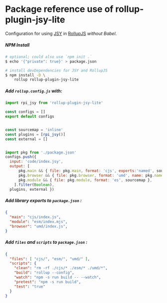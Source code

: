 # Package reference use of rollup-plugin-jsy-lite

Configuration for using [JSY](https://github.com/jsy-lang/jsy-lang-docs#readme) in [RollupJS](https://rollupjs.org) *without Babel*.

##### NPM Install

```bash
# optional; could also use `npm init .`
$ echo '{"private": true}' > package.json

# install devDependencies for JSY and RollupJS
$ npm install -D \
    rollup rollup-plugin-jsy-lite
```

##### Add `rollup.config.js` with:

```javascript
import rpi_jsy from 'rollup-plugin-jsy-lite'

const configs = []
export default configs


const sourcemap = 'inline'
const plugins = [rpi_jsy()]
const external = []


import pkg from './package.json'
configs.push({
  input: 'code/index.jsy',
  output: [ 
      pkg.main && { file: pkg.main, format: 'cjs', exports:'named', sourcemap },
      pkg.browser && { file: pkg.browser, format: 'umd', name: pkg.name, exports:'named', sourcemap },
      pkg.module && { file: pkg.module, format: 'es', sourcemap },
    ].filter(Boolean),
  plugins, external })
```

##### Add library exports to `package.json` :

```json
{
  "main": "cjs/index.js",
  "module": "esm/index.mjs",
  "browser": "umd/index.js",
}
```

##### Add `files` and `scripts` to `package.json` :

```json
{
  "files": [ "cjs/", "esm/", "umd/" ],
  "scripts": {
    "clean": "rm -rf ./cjs/* ./esm/* ./umd/*",
    "build": "rollup --config",
    "watch": "npm -s run build -- --watch",
    "pretest": "npm -s run build",
    "test": "true"
  }
}
```
